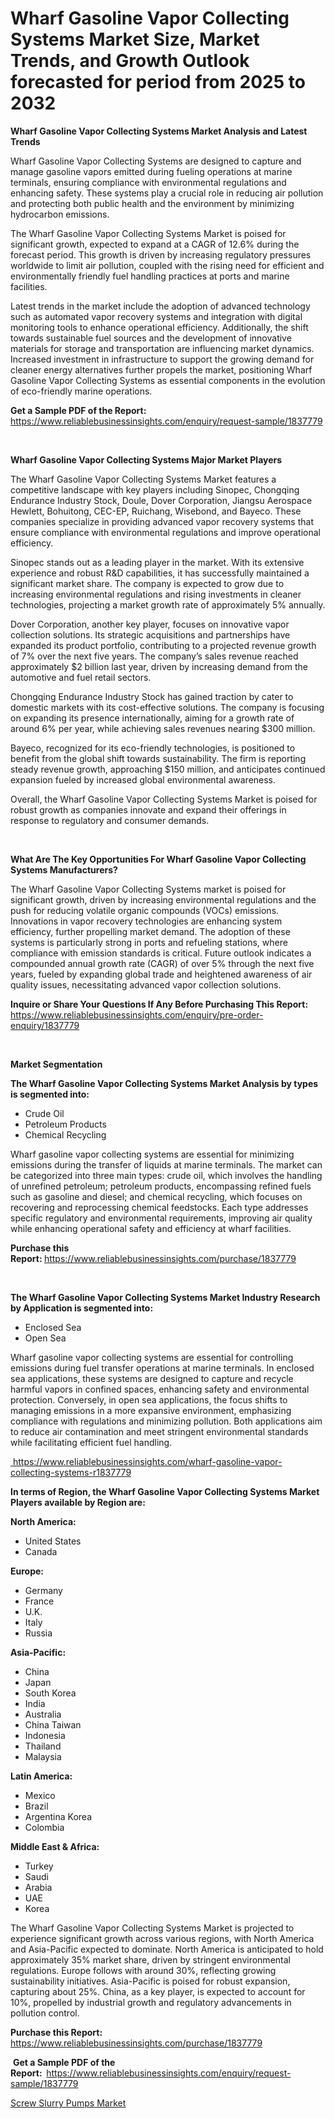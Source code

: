 <p><h1>Wharf Gasoline Vapor Collecting Systems Market Size, Market Trends, and Growth Outlook forecasted for period from 2025 to 2032</h1></p><p><strong>Wharf Gasoline Vapor Collecting Systems Market Analysis and Latest Trends</strong></p>
<p><p>Wharf Gasoline Vapor Collecting Systems are designed to capture and manage gasoline vapors emitted during fueling operations at marine terminals, ensuring compliance with environmental regulations and enhancing safety. These systems play a crucial role in reducing air pollution and protecting both public health and the environment by minimizing hydrocarbon emissions.</p><p>The Wharf Gasoline Vapor Collecting Systems Market is poised for significant growth, expected to expand at a CAGR of 12.6% during the forecast period. This growth is driven by increasing regulatory pressures worldwide to limit air pollution, coupled with the rising need for efficient and environmentally friendly fuel handling practices at ports and marine facilities. </p><p>Latest trends in the market include the adoption of advanced technology such as automated vapor recovery systems and integration with digital monitoring tools to enhance operational efficiency. Additionally, the shift towards sustainable fuel sources and the development of innovative materials for storage and transportation are influencing market dynamics. Increased investment in infrastructure to support the growing demand for cleaner energy alternatives further propels the market, positioning Wharf Gasoline Vapor Collecting Systems as essential components in the evolution of eco-friendly marine operations.</p></p>
<p><strong>Get a Sample PDF of the Report:&nbsp;</strong> <a href="https://www.reliablebusinessinsights.com/enquiry/request-sample/1837779?utm_campaign=2301&utm_medium=2&utm_source=Github&utm_content=ia&utm_term=12042025&utm_id=wharf-gasoline-vapor-collecting-systems">https://www.reliablebusinessinsights.com/enquiry/request-sample/1837779</a></p>
<p>&nbsp;</p>
<p><strong>Wharf Gasoline Vapor Collecting Systems Major Market Players</strong></p>
<p><p>The Wharf Gasoline Vapor Collecting Systems Market features a competitive landscape with key players including Sinopec, Chongqing Endurance Industry Stock, Doule, Dover Corporation, Jiangsu Aerospace Hewlett, Bohuitong, CEC-EP, Ruichang, Wisebond, and Bayeco. These companies specialize in providing advanced vapor recovery systems that ensure compliance with environmental regulations and improve operational efficiency.</p><p>Sinopec stands out as a leading player in the market. With its extensive experience and robust R&D capabilities, it has successfully maintained a significant market share. The company is expected to grow due to increasing environmental regulations and rising investments in cleaner technologies, projecting a market growth rate of approximately 5% annually.</p><p>Dover Corporation, another key player, focuses on innovative vapor collection solutions. Its strategic acquisitions and partnerships have expanded its product portfolio, contributing to a projected revenue growth of 7% over the next five years. The company’s sales revenue reached approximately $2 billion last year, driven by increasing demand from the automotive and fuel retail sectors.</p><p>Chongqing Endurance Industry Stock has gained traction by cater to domestic markets with its cost-effective solutions. The company is focusing on expanding its presence internationally, aiming for a growth rate of around 6% per year, while achieving sales revenues nearing $300 million.</p><p>Bayeco, recognized for its eco-friendly technologies, is positioned to benefit from the global shift towards sustainability. The firm is reporting steady revenue growth, approaching $150 million, and anticipates continued expansion fueled by increased global environmental awareness.</p><p>Overall, the Wharf Gasoline Vapor Collecting Systems Market is poised for robust growth as companies innovate and expand their offerings in response to regulatory and consumer demands.</p></p>
<p>&nbsp;</p>
<p><strong>What Are The Key Opportunities For Wharf Gasoline Vapor Collecting Systems Manufacturers?</strong></p>
<p><p>The Wharf Gasoline Vapor Collecting Systems market is poised for significant growth, driven by increasing environmental regulations and the push for reducing volatile organic compounds (VOCs) emissions. Innovations in vapor recovery technologies are enhancing system efficiency, further propelling market demand. The adoption of these systems is particularly strong in ports and refueling stations, where compliance with emission standards is critical. Future outlook indicates a compounded annual growth rate (CAGR) of over 5% through the next five years, fueled by expanding global trade and heightened awareness of air quality issues, necessitating advanced vapor collection solutions.</p></p>
<p><strong>Inquire or Share Your Questions If Any Before Purchasing This Report:</strong> <a href="https://www.reliablebusinessinsights.com/enquiry/pre-order-enquiry/1837779?utm_campaign=2301&utm_medium=2&utm_source=Github&utm_content=ia&utm_term=12042025&utm_id=wharf-gasoline-vapor-collecting-systems">https://www.reliablebusinessinsights.com/enquiry/pre-order-enquiry/1837779</a></p>
<p>&nbsp;</p>
<p><strong>Market Segmentation</strong></p>
<p><strong>The Wharf Gasoline Vapor Collecting Systems Market Analysis by types is segmented into:</strong></p>
<p><ul><li>Crude Oil</li><li>Petroleum Products</li><li>Chemical Recycling</li></ul></p>
<p><p>Wharf gasoline vapor collecting systems are essential for minimizing emissions during the transfer of liquids at marine terminals. The market can be categorized into three main types: crude oil, which involves the handling of unrefined petroleum; petroleum products, encompassing refined fuels such as gasoline and diesel; and chemical recycling, which focuses on recovering and reprocessing chemical feedstocks. Each type addresses specific regulatory and environmental requirements, improving air quality while enhancing operational safety and efficiency at wharf facilities.</p></p>
<p><strong>Purchase this Report:&nbsp;</strong><a href="https://www.reliablebusinessinsights.com/purchase/1837779?utm_campaign=2301&utm_medium=2&utm_source=Github&utm_content=ia&utm_term=12042025&utm_id=wharf-gasoline-vapor-collecting-systems">https://www.reliablebusinessinsights.com/purchase/1837779</a></p>
<p>&nbsp;</p>
<p><strong>The Wharf Gasoline Vapor Collecting Systems Market Industry Research by Application is segmented into:</strong></p>
<p><ul><li>Enclosed Sea</li><li>Open Sea</li></ul></p>
<p><p>Wharf gasoline vapor collecting systems are essential for controlling emissions during fuel transfer operations at marine terminals. In enclosed sea applications, these systems are designed to capture and recycle harmful vapors in confined spaces, enhancing safety and environmental protection. Conversely, in open sea applications, the focus shifts to managing emissions in a more expansive environment, emphasizing compliance with regulations and minimizing pollution. Both applications aim to reduce air contamination and meet stringent environmental standards while facilitating efficient fuel handling.</p></p>
<p><a href="https://www.reliablebusinessinsights.com/wharf-gasoline-vapor-collecting-systems-r1837779?utm_campaign=2301&utm_medium=2&utm_source=Github&utm_content=ia&utm_term=12042025&utm_id=wharf-gasoline-vapor-collecting-systems">&nbsp;https://www.reliablebusinessinsights.com/wharf-gasoline-vapor-collecting-systems-r1837779</a></p>
<p><strong>In terms of Region, the Wharf Gasoline Vapor Collecting Systems Market Players available by Region are:</strong></p>
<p>
    <p> <strong> North America: </strong>
        <ul>
            <li>United States</li>
            <li>Canada</li>
        </ul>
        </p> 
    <p> <strong> Europe: </strong>
        <ul>
            <li>Germany</li>
            <li>France</li>
            <li>U.K.</li>
            <li>Italy</li>
            <li>Russia</li>
        </ul>
        </p> 
    <p> <strong> Asia-Pacific: </strong>
        <ul>
            <li>China</li>
            <li>Japan</li>
            <li>South Korea</li>
            <li>India</li>
            <li>Australia</li>
            <li>China Taiwan</li>
            <li>Indonesia</li>
            <li>Thailand</li>
            <li>Malaysia</li>
        </ul>
        </p> 
    <p> <strong> Latin America: </strong>
        <ul>
            <li>Mexico</li>
            <li>Brazil</li>
            <li>Argentina Korea</li>
            <li>Colombia</li>
        </ul>
        </p> 
    <p> <strong> Middle East & Africa: </strong>
        <ul>
            <li>Turkey</li>
            <li>Saudi</li>
            <li>Arabia</li>
            <li>UAE</li>
            <li>Korea</li>
        </ul>
    </p>
    </p>
<p><p>The Wharf Gasoline Vapor Collecting Systems Market is projected to experience significant growth across various regions, with North America and Asia-Pacific expected to dominate. North America is anticipated to hold approximately 35% market share, driven by stringent environmental regulations. Europe follows with around 30%, reflecting growing sustainability initiatives. Asia-Pacific is poised for robust expansion, capturing about 25%. China, as a key player, is expected to account for 10%, propelled by industrial growth and regulatory advancements in pollution control.</p></p>
<p><strong>Purchase this Report: </strong><a href="https://www.reliablebusinessinsights.com/purchase/1837779?utm_campaign=2301&utm_medium=2&utm_source=Github&utm_content=ia&utm_term=12042025&utm_id=wharf-gasoline-vapor-collecting-systems">https://www.reliablebusinessinsights.com/purchase/1837779</a></p>
<p>&nbsp;<strong>Get a Sample PDF of the Report:&nbsp;&nbsp;</strong><a href="https://www.reliablebusinessinsights.com/enquiry/request-sample/1837779?utm_campaign=2301&utm_medium=2&utm_source=Github&utm_content=ia&utm_term=12042025&utm_id=wharf-gasoline-vapor-collecting-systems">https://www.reliablebusinessinsights.com/enquiry/request-sample/1837779</a></p>
<p><strong></strong></p>
<p><p><a href="https://github.com/ilanarohalgh/Market-Research-Report-List-1/blob/main/screw-slurry-pumps-market.md?utm_campaign=2301&utm_medium=2&utm_source=Github&utm_content=ia&utm_term=12042025&utm_id=wharf-gasoline-vapor-collecting-systems">Screw Slurry Pumps Market</a></p></p>